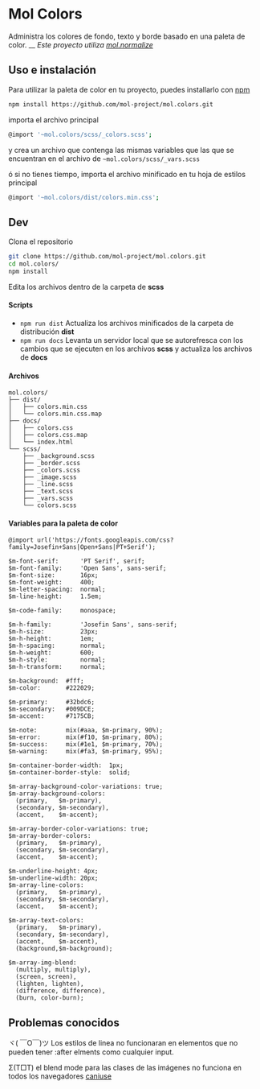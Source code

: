 # Mol Colors #

Administra los colores de fondo, texto y borde basado en una paleta de color.
__
*Este proyecto utiliza [mol.normalize](https://github.com/mol-project/mol.normalize)*


## Uso e instalación
Para utilizar la paleta de color en tu proyecto, puedes installarlo con [npm](https://www.npmjs.com/)
```sh
npm install https://github.com/mol-project/mol.colors.git
```
importa el archivo principal
```sh
@import '~mol.colors/scss/_colors.scss';
```
y crea un archivo que contenga las mismas variables que las que se encuentran en
el archivo de `~mol.colors/scss/_vars.scss`

ó si no tienes tiempo, importa el archivo minificado en tu hoja de estilos principal
```sh
@import '~mol.colors/dist/colors.min.css';
```


## Dev
Clona el repositorio
```sh
git clone https://github.com/mol-project/mol.colors.git
cd mol.colors/
npm install
```
Edita los archivos dentro de la carpeta de **scss**

#### Scripts
- `npm run dist` Actualiza los archivos minificados de la carpeta de distribución **dist**
- `npm run docs` Levanta un servidor local que se autorefresca con los cambios que se ejecuten en los archivos **scss** y actualiza los archivos de **docs**

#### Archivos
```text
mol.colors/
├── dist/
│   ├── colors.min.css
│   └── colors.min.css.map
├── docs/
│   ├── colors.css
│   ├── colors.css.map
│   └── index.html
└── scss/
    ├── _background.scss
    ├── _border.scss
    ├── _colors.scss
    ├── _image.scss
    ├── _line.scss
    ├── _text.scss
    ├── _vars.scss
    └── colors.scss
```

#### Variables para la paleta de color
```text
@import url('https://fonts.googleapis.com/css?family=Josefin+Sans|Open+Sans|PT+Serif');

$m-font-serif:      'PT Serif', serif;
$m-font-family:     'Open Sans', sans-serif;
$m-font-size:       16px;
$m-font-weight:     400;
$m-letter-spacing:  normal;
$m-line-height:     1.5em;

$m-code-family:     monospace;

$m-h-family:        'Josefin Sans', sans-serif;
$m-h-size:          23px;
$m-h-height:        1em;
$m-h-spacing:       normal;
$m-h-weight:        600;
$m-h-style:         normal;
$m-h-transform:     normal;

$m-background:  #fff;
$m-color:       #222029;

$m-primary:     #32bdc6;
$m-secondary:   #009DCE;
$m-accent:      #7175CB;

$m-note:        mix(#aaa, $m-primary, 90%);
$m-error:       mix(#f10, $m-primary, 80%);
$m-success:     mix(#1e1, $m-primary, 70%);
$m-warning:     mix(#fa3, $m-primary, 95%);

$m-container-border-width:  1px;
$m-container-border-style:  solid;

$m-array-background-color-variations: true;
$m-array-background-colors:
  (primary,   $m-primary),
  (secondary, $m-secondary),
  (accent,    $m-accent);

$m-array-border-color-variations: true;
$m-array-border-colors:
  (primary,   $m-primary),
  (secondary, $m-secondary),
  (accent,    $m-accent);

$m-underline-height: 4px;
$m-underline-width: 20px;
$m-array-line-colors:
  (primary,   $m-primary),
  (secondary, $m-secondary),
  (accent,    $m-accent);

$m-array-text-colors:
  (primary,   $m-primary),
  (secondary, $m-secondary),
  (accent,    $m-accent),
  (background,$m-background);

$m-array-img-blend:
  (multiply, multiply),
  (screen, screen),
  (lighten, lighten),
  (difference, difference),
  (burn, color-burn);

```

## Problemas conocidos

ヾ( ￣O￣)ツ Los estilos de linea no funcionaran en elementos que no pueden tener :after elments como cualquier input.

Σ(T□T) el blend mode para las clases de las imágenes no funciona en todos los navegadores [caniuse](https://caniuse.com/#feat=css-backgroundblendmode)
